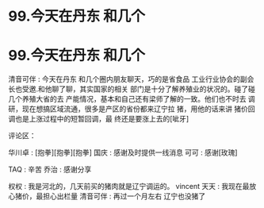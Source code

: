 # 99.今天在丹东 和几个

# 99.今天在丹东 和几个

清音可伴 : 今天在丹东 和几个圈内朋友聊天，巧的是省食品 工业行业协会的副会长也受邀.和他聊了聊，其实国家的相关 部门是十分了解养殖业的状况的。碰了碰几个养殖大省的去 产能情况，基本和自己还有梁师了解的一致。他们也不时去 调研，现在想搞区域流通，很多是产区的省份都来辽宁拉 猪，用他的话来讲 猪价回调也是上涨过程中的短暂回调，最 终还是要涨上去的[呲牙]

评论区：

华川卓 : [抱拳][抱拳][抱拳] 国庆 : 感谢及时提供一线消息 可可 : 感谢[玫瑰]

TAQ : 辛苦 乔治 : 感谢分享

权权 : 我是河北的，几天前买的猪肉就是辽宁调运的。 vincent 天天 : 我现在最放心猪价，最担心出栏量 清音可伴 : 再过一个月左右 辽宁也没猪了